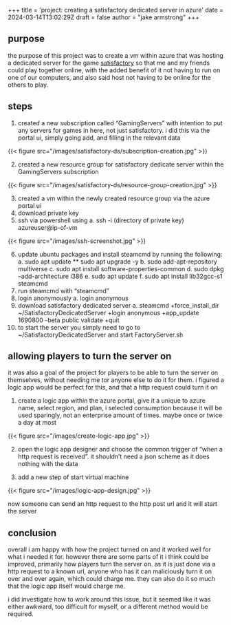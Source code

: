 +++
title = 'project: creating a satisfactory dedicated server in azure'
date = 2024-03-14T13:02:29Z
draft = false
author = "jake armstrong"
+++

## purpose

the purpose of this project was to create a vm within azure that was hosting a dedicated server for the game [satisfactory](https://www.satisfactorygame.com/) so that me and my friends could play together online, with the added benefit of it not having to run on one of our computers, and also said host not having to be online for the others to play.

## steps

1. created a new subscription called “GamingServers” with intention to put any servers for games in here, not just satisfactory. i did this via the portal ui, simply going add, and filling in the relevant data

{{< figure src="/images/satisfactory-ds/subscription-creation.jpg" >}}

2.	created a new resource group for satisfactory dedicate server within the GamingServers subscription

{{< figure src="/images/satisfactory-ds/resource-group-creation.jpg" >}}

3.	created a vm within the newly created resource group via the azure portal ui
4.	download private key
5.	ssh via powershell using
    a.	ssh -i (directory of private key) azureuser@ip-of-vm

{{< figure src="/images/ssh-screenshot.jpg" >}}

6.	update ubuntu packages and install steamcmd by running the following:
    a.	sudo apt update ** sudo apt upgrade -y
    b.	sudo add-apt-repository multiverse
    c.	sudo apt install software-properties-common
    d.	sudo dpkg –add-architecture i386
    e.	sudo apt update
    f.	sudo apt install lib32gcc-s1 steamcmd
7.	run steamcmd with “steamcmd”
8.	login anonymously
    a.	login anonymous
9.	download satisfactory dedicated server
    a.	steamcmd +force_install_dir ~/SatisfactoryDedicatedServer +login anonymous +app_update 1690800 -beta public validate +quit
10.	 to start the server you simply need to go to ~/SatisfactoryDedicatedServer and start FactoryServer.sh


## allowing players to turn the server on


it was also a goal of the project for players to be able to turn the server on themselves, without needing me tor anyone else to do it for them. i figured a logic app would be perfect for this, and that a http request could turn it on

1.	create a logic app within the azure portal, give it a unique to azure name, select region, and plan, i selected consumption because it will be used sparingly, not an enterprise amount of times. maybe once or twice a day at most

{{< figure src="/images/create-logic-app.jpg" >}}

2.	open the logic app designer and choose the common trigger of “when a http request is received”. it shouldn’t need a json scheme as it does nothing with the data

3.	add a new step of start virtual machine

{{< figure src="/images/logic-app-design.jpg" >}}

now someone can send an http request to the http post url and it will start the server

## conclusion

overall i am happy with how the project turned on and it worked well for what i needed it for. however there are some parts of it i think could be improved, primarily how players turn the server on. as it is just done via a http request to a known url, anyone who has it can maliciously turn it on over and over again, which could charge me. they can also do it so much that the logic app itself would charge me. 

i did investigate how to work around this issue, but it seemed like it was either awkward, too difficult for myself, or a different method would be required.







